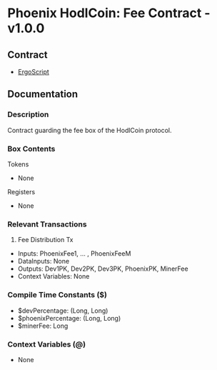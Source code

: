 # Phoenix HodlCoin: Fee Contract - v1.0.0

## Contract
- [ErgoScript](ergoscript/phoenix_v1_hodlcoin_fee.es)

## Documentation

### Description
Contract guarding the fee box of the HodlCoin protocol.

### Box Contents
Tokens
- None

Registers
- None

### Relevant Transactions
1. Fee Distribution Tx
- Inputs: PhoenixFee1, ... , PhoenixFeeM
- DataInputs: None
- Outputs: Dev1PK, Dev2PK, Dev3PK, PhoenixPK, MinerFee
- Context Variables: None

### Compile Time Constants ($)
- $devPercentage: (Long, Long)
- $phoenixPercentage: (Long, Long)
- $minerFee: Long

### Context Variables (@)
- None
